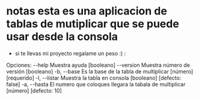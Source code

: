 # notas esta es una aplicacion de tablas de mutiplicar que se puede  usar desde la consola

* si te llevas mi proyecto regalame un peso :) :

Opciones:
      --help     Muestra ayuda                                        [booleano]
      --version  Muestra número de versión                            [booleano]
  -b, --base      Es la base de la tabla de multiplicar     [número] [requerido]
  -l, --listar   Muestra la tabla en consola         [booleano] [defecto: false]
  -a, --hasta    El numero que coloques llegara la tabala de multiplicar        
                                                          [número] [defecto: 10]